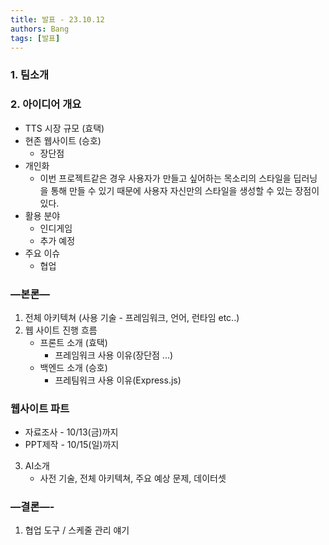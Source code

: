 ```yaml
---
title: 발표 - 23.10.12
authors: Bang
tags: [발표]
---
```


### 1. 팀소개

### 2. 아이디어 개요
* TTS 시장 규모 (효택)
* 현존 웹사이트 (승호)
  * 장단점
* 개인화
  * 이번 프로젝트같은 경우 사용자가 만들고 싶어하는 목소리의 스타일을 딥러닝을 통해 만들 수 있기 때문에 사용자 자신만의 스타일을 생성할 수 있는 장점이 있다.
* 활용 분야
    * 인디게임
    * 추가 예정
* 주요 이슈
  * 협업

### —본론—

1. 전체 아키텍쳐 (사용 기술 - 프레임워크, 언어, 런타임 etc..)
2. 웹 사이트 진행 흐름
   * 프론트 소개 (효택)
     * 프레임워크 사용 이유(장단점 ...)
   * 백엔드 소개 (승호)
     * 프레팀워크 사용 이유(Express.js)

### 웹사이트 파트
* 자료조사 - 10/13(금)까지
* PPT제작 - 10/15(일)까지

3. AI소개
    - 사전 기술, 전체 아키텍쳐, 주요 예상 문제, 데이터셋

### —결론—-

1. 협업 도구 / 스케줄 관리 얘기